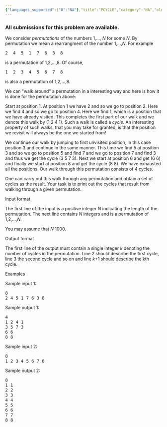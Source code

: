 ```yaml
---
{"languages_supported":{"0":"NA"},"title":"PCYCLE","category":"NA","old_version":true,"problem_code":"PCYCLE","tags":{"0":"NA"},"layout":"problem"}
---
```


<h3> All submissions for this problem are available. </h3><p> We consider <em>permutations</em> of the numbers 1,..., <em>N</em>
for some <em>N</em>.  By permutation we mean a rearrangment of the
number 1,...,<em>N</em>.  For example</p>

<pre>
2  4  5  1  7  6  3  8
</pre>

<p> is a permutation of 1,2,...,8.  Of course,</p>

<pre>
1  2  3  4  5  6  7  8
</pre>

<p> is also a permutation of 1,2,...,8.</p>

<p> We can "walk around" a permutation in a interesting way and here
is how it is done for the permutation above:</p>

<p> Start at position 1. At position 1 we have 2 and so we go to
position 2.  Here we find 4 and so we go to position 4.  Here we find
1, which is a position that we have already visited. This completes
the first part of our walk and we denote this walk by (1 2 4 1). Such
a walk is called a <em>cycle</em>.  An interesting property of such
walks, that you may take for granted, is that the position we revisit
will always be the one we started from! </p>

<p> We continue our walk by jumping to first unvisited position, in
this case position 3 and continue in the same manner. This time we
find 5 at position 3 and so we go to position 5 and find 7 and we go
to position 7 and find 3 and thus we get the cycle (3 5 7 3).  Next we
start at position 6 and get (6 6) and finally we start at position 8
and get the cycle (8 8). We have exhausted all the positions.  Our
walk through this permutation consists of 4 cycles.</p>

<p> One can carry out this walk through any permutation and obtain a
set of cycles as the result.  Your task is to print out the cycles
that result from walking through a given permutation.</p>

<p>Input format</p>

<p> The first line of the input is a positive integer <em>N</em>
indicating the length of the permutation. The next line contains
<em>N</em> integers and is a permutation of 1,2,...,<em>N</em>.</p>

<p> You may assume that <em>N</em>     1000.</p>

<p>Output format</p>

<p> The first line of the output must contain a single integer
<em>k</em> denoting the number of cycles in the permutation.  Line 2
should describe the first cycle, line 3 the second cycle and so on and
line <em>k</em>+1 should describe the kth cycle.</p>



<p>Examples</p>

<p>Sample input 1:</p>

<pre>
8
2 4 5 1 7 6 3 8
</pre>


<p>Sample output 1:</p>

<pre>
4
1 2 4 1
3 5 7 3
6 6
8 8 
</pre>

<p>Sample input 2:</p>

<pre>
8
1 2 3 4 5 6 7 8
</pre>

<p>Sample output 2:</p>

<pre>
8
1 1
2 2
3 3
4 4
5 5
6 6
7 7
8 8
</pre>    